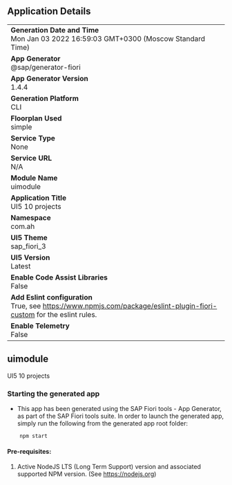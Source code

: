 ## Application Details
|               |
| ------------- |
|**Generation Date and Time**<br>Mon Jan 03 2022 16:59:03 GMT+0300 (Moscow Standard Time)|
|**App Generator**<br>@sap/generator-fiori|
|**App Generator Version**<br>1.4.4|
|**Generation Platform**<br>CLI|
|**Floorplan Used**<br>simple|
|**Service Type**<br>None|
|**Service URL**<br>N/A
|**Module Name**<br>uimodule|
|**Application Title**<br>UI5 10 projects|
|**Namespace**<br>com.ah|
|**UI5 Theme**<br>sap_fiori_3|
|**UI5 Version**<br>Latest|
|**Enable Code Assist Libraries**<br>False|
|**Add Eslint configuration**<br>True, see https://www.npmjs.com/package/eslint-plugin-fiori-custom for the eslint rules.|
|**Enable Telemetry**<br>False|

## uimodule

UI5 10 projects

### Starting the generated app

-   This app has been generated using the SAP Fiori tools - App Generator, as part of the SAP Fiori tools suite.  In order to launch the generated app, simply run the following from the generated app root folder:

```
    npm start
```

#### Pre-requisites:

1. Active NodeJS LTS (Long Term Support) version and associated supported NPM version.  (See https://nodejs.org)


